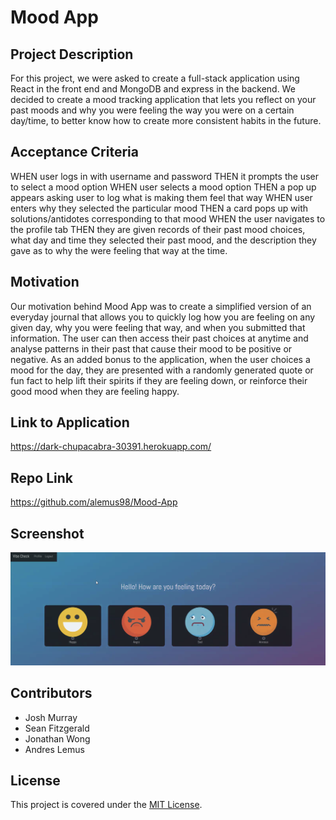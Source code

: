 # Mood App
## Project Description
For this project, we were asked to create a full-stack application using React in the front end and MongoDB and express in the backend. We decided to create a mood tracking application that lets you reflect on your past moods and why you were feeling the way you were on a certain day/time, to better know how to create more consistent habits in the future. 
## Acceptance Criteria
WHEN user logs in with username and password
THEN it prompts the user to select a mood option
WHEN user selects a mood option
THEN a pop up appears asking user to log what is making them feel that way
WHEN user enters why they selected the particular mood
THEN a card pops up with solutions/antidotes corresponding to that mood
WHEN the user navigates to the profile tab
THEN they are given records of their past mood choices, what day and time they selected their past mood, and the description they gave as to why the were feeling that way at the time.
## Motivation
Our motivation behind Mood App was to create a simplified version of an everyday journal that allows you to quickly log how you are feeling on any given day, why you were feeling that way, and when you submitted that information. The user can then access their past choices at anytime and analyse patterns in their past that cause their mood to be positive or negative. As an added bonus to the application, when the user choices a mood for the day, they are presented with a randomly generated quote or fun fact to help lift their spirits if they are feeling down, or reinforce their good mood when they are feeling happy. 
## Link to Application
https://dark-chupacabra-30391.herokuapp.com/
## Repo Link
https://github.com/alemus98/Mood-App
## Screenshot
![screenshot](./images/Mood%20app%20pic.png)
## Contributors
* Josh Murray
* Sean Fitzgerald
* Jonathan Wong
* Andres Lemus
## License
This project is covered under the [MIT License](https://opensource.org/licenses/MIT).
